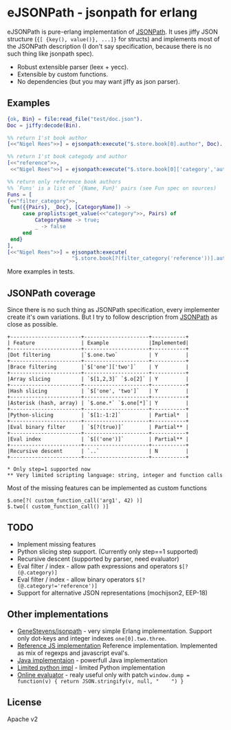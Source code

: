 eJSONPath - jsonpath for erlang
===============================

eJSONPath is pure-erlang implementation of [JSONPath](http://goessner.net/articles/JsonPath/).
It uses jiffy JSON structure (`{[ {key(), value()}, ...]}` for structs) and implements most of the
JSONPath description (I don't say specification, because there is no such thing like jsonpath spec).

* Robust extensible parser (leex + yecc).
* Extensible by custom functions.
* No dependencies (but you may want jiffy as json parser).

Examples
--------

```erlang
{ok, Bin} = file:read_file("test/doc.json").
Doc = jiffy:decode(Bin).

%% return 1'st book author
[<<"Nigel Rees">>] = ejsonpath:execute("$.store.book[0].author", Doc).

%% return 1'st book categody and author
[<<"reference">>,
 <<"Nigel Rees">>] = ejsonpath:execute("$.store.book[0]['category','author']", Doc).

%% return only reference book authors
%% `Funs' is a list of `{Name, Fun}' pairs (see Fun spec on sources)
Funs = [
{<<"filter_category">>,
 fun({{Pairs}, _Doc}, [CategoryName]) ->
     case proplists:get_value(<<"category">>, Pairs) of
         CategoryName -> true;
         _ -> false
     end
 end}
],
[<<"Nigel Rees">>] = ejsonpath:execute(
                     "$.store.book[?(filter_category('reference'))].author", Doc, Funs).
```
More examples in tests.

JSONPath coverage
-----------------

Since there is no such thing as JSONPath specification, every implementer create
it's own variations. But I try to follow description from [JSONPath](http://goessner.net/articles/JsonPath/)
as close as possible.

```
+-----------------------+---------------------+-----------+
| Feature               | Example             |Implemented|
+-----------------------+---------------------+-----------+
|Dot filtering          |`$.one.two`          | Y         |
+-----------------------+---------------------+-----------+
|Brace filtering        |`$['one']['two']`    | Y         |
+-----------------------+---------------------+-----------+
|Array slicing          | `$[1,2,3]` `$.o[2]` | Y         |
+-----------------------+---------------------+-----------+
|Hash slicing           | `$['one', 'two']`   | Y         |
+-----------------------+---------------------+-----------+
|Asterisk (hash, array) | `$.one.*` `$.one[*]`| Y         |
+-----------------------+---------------------+-----------+
|Python-slicing         | `$[1:-1:2]`         | Partial*  |
+-----------------------+---------------------+-----------+
|Eval binary filter     | `$[?(true)]`        | Partial** |
+-----------------------+---------------------+-----------+
|Eval index             | `$[('one')]`        | Partial** |
+-----------------------+---------------------+-----------+
|Recursive descent      | `..`                | N         |
+-----------------------+---------------------+-----------+

* Only step=1 supported now
** Very limited scripting language: string, integer and function calls
```

Most of the missing features can be implemented as custom functions

```
$.one[?( custom_function_call('arg1', 42) )]
$.two[( custom_function_call() )]
````

TODO
----

* Implement missing features
 * Python slicing step support. (Currently only step==1 supported)
 * Recursive descent (supported by parser, need evaluator)
 * Eval filter / index - allow path expressions and operators `$[?(@.category)]`
 * Eval filter / index - allow binary operators `$[?(@.category!='reference')]`
* Support for alternative JSON representations (mochijson2, EEP-18)

Other implementations
---------------------

* [GeneStevens/jsonpath](https://github.com/GeneStevens/jsonpath) - very simple Erlang implementation.
  Support only dot-keys and integer indexes `one[0].two.three`.
* [Reference JS implementation](https://code.google.com/p/jsonpath/source/browse/trunk/src/js/jsonpath.js)
  Reference implementation. Implemented as mix of regexps and javascript eval's.
* [Java implementaion](https://code.google.com/p/json-path/) - powerfull Java implementation
* [Limited python impl](https://github.com/kennknowles/python-jsonpath-rw) - limited Python implementation
* [Online evaluator](http://ashphy.com/JSONPathOnlineEvaluator/) - realy useful only with patch
`window.dump = function(v) { return JSON.stringify(v, null, "    ") }`

License
-------

Apache v2
